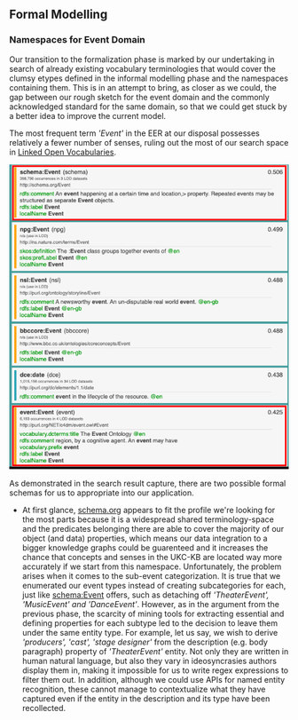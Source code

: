 ## Formal Modelling

### Namespaces for Event Domain

Our transition to the formalization phase is marked by our undertaking in search of already existing vocabulary terminologies that would cover the clumsy etypes defined in the informal modelling phase and the namespaces containing them. This is in an attempt to bring, as closer as we could, the gap between our rough sketch for the event domain and the commonly acknowledged standard for the same domain, so that we could get stuck by a better idea to improve the current model. 

The most frequent term *'Event'* in the EER at our disposal possesses relatively a fewer number of senses, ruling out the most of our search space in [Linked Open Vocabularies](https://lov.linkeddata.es/dataset/lov).

![Event vocabularies](vocabs.png)

As demonstrated in the search result capture, there are two possible formal schemas for us to appropriate into our application. 

* At first glance, [schema.org](http://schema.org/Event) appears to fit the profile we're looking for the most parts because it is a widespread shared terminology-space and the predicates belonging there are able to cover the majority of our object (and data) properties, which means our data integration to a bigger knowledge graphs could be guarenteed and it increases the chance that concepts and senses in the UKC-KB are located way more accurately if we start from this namespace. Unfortunately, the problem arises when it comes to the sub-event categorization. It is true that we enumerated our event types instead of creating subcategories for each, just like [schema:Event](http://schema.org/Event) offers, such as detaching off *'TheaterEvent', 'MusicEvent' and 'DanceEvent'*. However, as in the argument from the previous phase, the scarcity of mining tools for extracting essential and defining properties for each subtype led to the decision to leave them under the same entity type. For example, let us say, we wish to derive *'producers', 'cast', 'stage designer'* from the description (e.g. body paragraph) property of *'TheaterEvent'* entity. Not only they are written in human natural language, but also they vary in ideosyncrasies authors display them in, making it impossible for us to write regex expressions to filter them out. In addition, although we could use APIs for named entity recognition, these cannot manage to contextualize what they have captured even if the entity in the description and its type have been recollected.